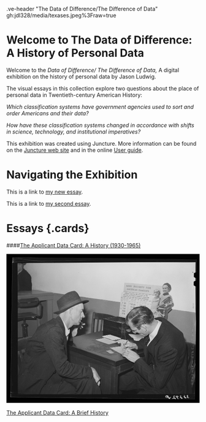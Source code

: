 .ve-header "The Data of Difference/The Difference of Data" gh:jdl328/media/texases.jpeg%3Fraw=true

# Welcome to The Data of Difference: A History of Personal Data
Welcome to the _Data of Difference/ The Difference of Data,_ A digital exhibition on the history of personal data by Jason Ludwig.

The visual essays in this collection explore two questions about the place of personal data in Twentieth-century American History:

_Which classification systems have government agencies used to sort and order Americans and their data?_ 
        
 _How have these classification systems changed in accordance with shifts in science, technology, and institutional imperatives?_

This exhibition was created using Juncture. More information can be found on the [Juncture web site](https://juncture-digital.org) and in the online [User guide](https://github.com/JSTOR-Labs/juncture/wiki).

# 
# Navigating the Exhibition
This is a link to [my new essay](sample-essay).

This is a link to [my second essay](essay2).


#

# Essays {.cards}

####[The Applicant Data Card: A History (1930-1965)](https://jdl328.pythonanywhere.com/essay2)


![](https://github.com/jdl328/media/blob/main/texases.jpeg?raw=true)

[The Applicant Data Card: A Brief History](essay2)

